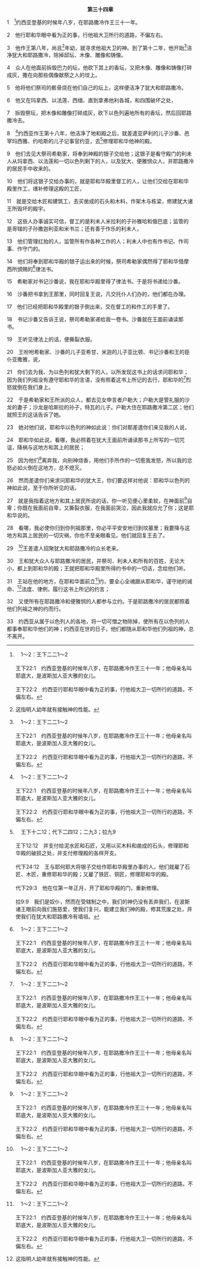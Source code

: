 <p style="text-align:center;font-weight:bold;">第三十四章</p>

1　[^a]约西亚登基的时候年八岁，在耶路撒冷作王三十一年。

[^a]:　1～2：王下二二1～2<br><br>王下22:1　约西亚登基的时候年八岁，在耶路撒冷作王三十一年；他母亲名叫耶底大，是波斯加人亚大雅的女儿。<br><br>王下22:2　约西亚行耶和华眼中看为正的事，行他祖大卫一切所行的道路，不偏左右。

2　他行耶和华眼中看为正的事，行他祖大卫所行的道路，不偏左右。

3　他作王第八年，尚且[^1]年幼，就寻求他祖大卫的神。到了第十二年，他开始[^a]洁净犹大和耶路撒冷，除掉邱坛、木像、雕像和铸像。

[^1]:这指明人幼年就有接触神的性能。

[^a]:　代下十四3<br><br>代下14:3　除掉外邦神的坛和邱坛，打碎柱像，砍下木像，

4　众人在他面前拆毁巴力的坛，他砍下其上的香坛，又把木像、雕像和铸像打碎成灰，撒在向那些偶像献祭之人的坟上。

5　他将他们祭司的骸骨烧在他们自己的坛上，这样便洁净了犹大和耶路撒冷。

6　他又在玛拿西、以法莲、西缅、直到拿弗他利各城，和四围破坏之处，

7　拆毁祭坛，把木像和雕像打碎成灰，砍下以色列遍地所有的香坛，然后回耶路撒冷去。

8　[^a]约西亚作王第十八年，他洁净了地和殿之后，就差遣亚萨利的儿子沙番、邑宰玛西雅、约哈斯的儿子记事官约亚，去[^b]修理耶和华他神的殿。

[^a]:　8～28：王下二二3～20<br><br>王下22:3　约西亚王十八年，王差遣米书兰的孙子，亚萨利的儿子，书记沙番到耶和华殿去，吩咐他说，<br><br>王下22:4　你上去见大祭司希勒家，使他将奉到耶和华殿的银子，就是守门的从民中收聚的银子，结算清楚，<br><br>王下22:5　交给办事的，就是耶和华殿里督工的人，让他们交给耶和华殿里作工的人，好修理殿的破损之处；<br><br>王下22:6　就是交给木匠、建筑工和泥水匠，去买木料和凿成的石头，修理殿宇；<br><br>王下22:7　将银子交在那些人手里，但不与他们算账，因为他们办事诚实可信。<br><br>王下22:8　大祭司希勒家对书记沙番说，我在耶和华殿里得了律法书。希勒家将书递给沙番，沙番就读了。<br><br>王下22:9　书记沙番到王那里，回复王说，你的仆人已将殿里所有的银子倒出来，交给办事的，就是耶和华殿里督工的人。<br><br>王下22:10　书记沙番又告诉王说，祭司希勒家递给我一卷书。沙番就在王面前诵读那书。<br><br>王下22:11　王听见律法上的话，便撕裂衣服。<br><br>王下22:12　王吩咐祭司希勒家、沙番的儿子亚希甘、米该亚的儿子亚革波、书记沙番和王的臣仆亚撒雅，说，<br><br>王下22:13　你们去为我、为民、为全犹大的人，以所发现这书上的话求问耶和华；因为我们列祖没有听从这书上的言语，没有照着书上所写关于我们的事去行，耶和华就向我们大发烈怒。<br><br>王下22:14　于是祭司希勒家和亚希甘、亚革波、沙番、亚撒雅，都去见女申言者户勒大；户勒大是管礼服的沙龙的妻子；沙龙是哈珥哈斯的孙子，特瓦的儿子。户勒大住在耶路撒冷第二区；他们把事情告诉了她。<br><br>王下22:15　她对他们说，耶和华以色列的神如此说：你们对那差遣你们来见我的人说，<br><br>王下22:16　耶和华如此说，我必照着犹大王所诵读那书上的一切话，降祸与这地方和其上的居民；<br><br>王下22:17　因为他们离弃我，向别神烧香，用他们手所作的一切惹我发怒，所以我的忿怒必向这地方发作，总不熄灭。<br><br>王下22:18　然而差遣你们来求问耶和华的犹大王，你们要这样对他说：耶和华以色列的神如此说，至于你所听见的话，<br><br>王下22:19　就是我指着这地方和其上的居民所说，要使这地方和其上的居民变为荒凉并受咒诅的话，你一听见便心里柔软，在我耶和华面前自卑，又撕裂衣服，在我面前哭泣，因此我就应允了你；这是耶和华说的。<br><br>王下22:20　为此，我必使你归到你列祖那里，你必平平安安地归到坟墓里；我要降与这地方的一切灾祸，你也不至亲眼看见。他们就回复王去了。

[^b]:　王下十二12；代下二四12；二九3；拉九9<br><br>王下12:12　并支付给泥水匠和石匠，又用以买木料和凿成的石头，修理耶和华殿的破损之处，并支付修理殿的各样开支。<br><br>代下24:12　王与耶何耶大将银子交给作耶和华殿里办事的人，他们就雇了石匠、木匠，重修耶和华的殿；又雇了铁匠、铜匠，修理耶和华的殿。<br><br>代下29:3　他在位第一年正月，开了耶和华殿的门，重新修理。<br><br>拉9:9　我们是奴仆，然而在受辖制之中，我们的神仍没有丢弃我们，在波斯诸王眼前向我们施慈爱，使我们复兴，能建立我们神的殿，修其荒废之处，并使我们在犹大和耶路撒冷有墙垣。

9　他们去见大祭司希勒家，将奉到神殿的银子交给他；这银子是看守殿门的利未人从玛拿西、以法莲和一切以色列剩下的人，以及犹大、便雅悯众人，并耶路撒冷的居民手中收来的。

10　他们将这银子交给办事的，就是耶和华殿里督工的人，让他们交给在耶和华殿里作工，缮补修理这殿的工匠，

11　就是交给木匠和建筑工，去买凿成的石头和木料，作架木与栋梁，修建犹大诸王所毁坏的殿宇。

12　这些人办事诚实可信，督工的是利未人米拉利的子孙雅哈和俄巴底；监管的是哥辖的子孙撒迦利亚和米书兰；还有善于作乐的利未人，

13　他们管理扛抬的人，监管所有作各种工作的人；利未人中也有作书记、作司事、作守门的。

14　他们将奉到耶和华殿的银子运出来的时候，祭司希勒家偶然得了耶和华借摩西所颁赐的[^a]律法书。

[^a]:　申三一26<br><br>申31:26　将这律法书放在耶和华你们神的约柜旁，可以在那里见证你们的不是；

15　希勒家对书记沙番说，我在耶和华殿里得了律法书。于是将书递给沙番。

16　沙番把书拿到王那里，同时回复王说，凡交托仆人们办的，他们都在办理。

17　他们已经把耶和华殿里的银子倒出来，交在督工的和作工的手里了。

18　书记沙番又告诉王说，祭司希勒家递给我一卷书。沙番就在王面前诵读那书。

19　王听见律法上的话，便撕裂衣服。

20　王吩咐希勒家、沙番的儿子亚希甘、米迦的儿子亚比顿、书记沙番和王的臣仆亚撒雅，说，

21　你们去为我、为以色列和犹大剩下的人，以所发现这书上的话求问耶和华；因为我们列祖没有遵守耶和华的言语，没有照着这书上所记的去行，耶和华的[^a]烈怒就倒在我们身上。

[^a]:　申二九27；代下二八25<br><br>申29:27　所以耶和华的怒气向这地发作，将这书上所写的一切咒诅都降在这地上。<br><br>代下28:25　他又在犹大各城建造邱坛，向别神烧香，惹动耶和华他列祖之神的怒气。

22　于是希勒家和王所派的众人，都去见女申言者户勒大；户勒大是管礼服的沙龙的妻子；沙龙是哈斯拉的孙子，特瓦的儿子。户勒大住在耶路撒冷第二区；他们就照王的这话告诉了她。

23　她对他们说，耶和华以色列的神如此说：你们对那差遣你们来见我的人说，

24　耶和华如此说，看哪，我必照着在犹大王面前所诵读那书上所写的一切咒诅，降祸与这地方和其上的居民；

25　因为他们[^a]离弃我，向别神烧香，用他们手所作的一切惹我发怒，所以我的忿怒必如火倒在这地方，总不熄灭。

[^a]:　申二九25；王下二一22<br><br>申29:25　人必回答说，是因这地的人离弃了耶和华他们列祖的神，领他们出埃及地的时候与他们所立的约，<br><br>王下21:22　离弃耶和华他列祖的神，不行耶和华的道路。

26　然而差遣你们来求问耶和华的犹大王，你们要这样对他说：耶和华以色列的神如此说，至于你所听见的话，

27　就是我指着这地方和其上居民所说的话，你一听见便心里柔软，在神面前[^a]自卑；你既在我面前自卑，又撕裂衣服，在我面前哭泣，因此我就应允了你；这是耶和华说的。

[^a]:　参王上二一29；赛五七15<br><br>王上21:29　亚哈在我面前这样自卑，你看见了吗？因他在我面前自卑，他还在世的日子，我不降这祸；到他儿子的日子，我必降这祸与他的家。<br><br>赛57:15　因为那至高至上、住在永远、名为圣者的如此说，我必住在至高至圣的所在，也与心中痛悔和灵里卑微的人同居，要使卑微之人的灵苏醒，也使痛悔之人的心苏醒。

28　看哪，我必使你归到你列祖那里，你必平平安安地归到坟墓里；我要降与这地方和其上居民的一切灾祸，你也不至亲眼看见。他们就回复王去了。

29　[^a]王差遣人招聚犹大和耶路撒冷的众长老来。

[^a]:　29～32：王下二三1～3<br><br>王下23:1　王差遣人招聚犹大和耶路撒冷的众长老到他那里。<br><br>王下23:2　王和犹大众人与耶路撒冷所有的居民，并祭司、申言者和所有的百姓，无论大小，都上到耶和华的殿；王就把耶和华殿里所得约书中的一切话，念给他们听。<br><br>王下23:3　王站在柱旁，在耶和华面前立约，要全心全魂跟从耶和华，谨守祂的诫命、法度和律例，成就这书上所记的约言。众民都一同立这约。

30　王和犹大众人与耶路撒冷的居民，并祭司、利未人和所有的百姓，无论大小，都上到耶和华的殿；王就把耶和华殿里所得约书中的一切话，念给他们听。

31　王站在他的地方，在耶和华面前立[^a]约，要全心全魂跟从耶和华，谨守祂的诫命、[^1]法度、律例，履行这书上所记的约言；

[^1]:直译，见证。

[^a]:　代下十五12<br><br>代下15:12　他们就立约，要全心全魂寻求耶和华他们列祖的神。

32　又使所有在耶路撒冷和便雅悯的人都参与立约。于是耶路撒冷的居民都照着他们列祖之神的约而行。

33　约西亚从属于以色列人的各地，将一切可憎之物除掉，使所有在以色列的人都事奉耶和华他们的神；约西亚在世的日子，他们都随从耶和华他们列祖的神，总不离开。
